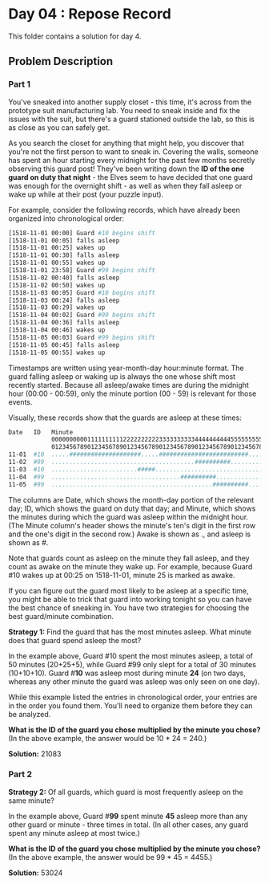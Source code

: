 # Day 04 : Repose Record

This folder contains a solution for day 4.

## Problem Description

### Part 1

You've sneaked into another supply closet - this time, it's across from the prototype suit manufacturing lab. You need to sneak inside and fix the issues with the suit, but there's a guard stationed outside the lab, so this is as close as you can safely get.

As you search the closet for anything that might help, you discover that you're not the first person to want to sneak in. Covering the walls, someone has spent an hour starting every midnight for the past few months secretly observing this guard post! They've been writing down the **ID of the one guard on duty that night** - the Elves seem to have decided that one guard was enough for the overnight shift - as well as when they fall asleep or wake up while at their post (your puzzle input).

For example, consider the following records, which have already been organized into chronological order:

```bash
[1518-11-01 00:00] Guard #10 begins shift
[1518-11-01 00:05] falls asleep
[1518-11-01 00:25] wakes up
[1518-11-01 00:30] falls asleep
[1518-11-01 00:55] wakes up
[1518-11-01 23:58] Guard #99 begins shift
[1518-11-02 00:40] falls asleep
[1518-11-02 00:50] wakes up
[1518-11-03 00:05] Guard #10 begins shift
[1518-11-03 00:24] falls asleep
[1518-11-03 00:29] wakes up
[1518-11-04 00:02] Guard #99 begins shift
[1518-11-04 00:36] falls asleep
[1518-11-04 00:46] wakes up
[1518-11-05 00:03] Guard #99 begins shift
[1518-11-05 00:45] falls asleep
[1518-11-05 00:55] wakes up
```

Timestamps are written using year-month-day hour:minute format. The guard falling asleep or waking up is always the one whose shift most recently started. Because all asleep/awake times are during the midnight hour (00:00 - 00:59), only the minute portion (00 - 59) is relevant for those events.

Visually, these records show that the guards are asleep at these times:

```bash
Date   ID   Minute
            000000000011111111112222222222333333333344444444445555555555
            012345678901234567890123456789012345678901234567890123456789
11-01  #10  .....####################.....#########################.....
11-02  #99  ........................................##########..........
11-03  #10  ........................#####...............................
11-04  #99  ....................................##########..............
11-05  #99  .............................................##########.....
```

The columns are Date, which shows the month-day portion of the relevant day; ID, which shows the guard on duty that day; and Minute, which shows the minutes during which the guard was asleep within the midnight hour. (The Minute column's header shows the minute's ten's digit in the first row and the one's digit in the second row.) Awake is shown as ., and asleep is shown as #.

Note that guards count as asleep on the minute they fall asleep, and they count as awake on the minute they wake up. For example, because Guard #10 wakes up at 00:25 on 1518-11-01, minute 25 is marked as awake.

If you can figure out the guard most likely to be asleep at a specific time, you might be able to trick that guard into working tonight so you can have the best chance of sneaking in. You have two strategies for choosing the best guard/minute combination.

**Strategy 1:** Find the guard that has the most minutes asleep. What minute does that guard spend asleep the most?

In the example above, Guard #10 spent the most minutes asleep, a total of 50 minutes (20+25+5), while Guard #99 only slept for a total of 30 minutes (10+10+10). Guard #**10** was asleep most during minute **24** (on two days, whereas any other minute the guard was asleep was only seen on one day).

While this example listed the entries in chronological order, your entries are in the order you found them. You'll need to organize them before they can be analyzed.

**What is the ID of the guard you chose multiplied by the minute you chose?** (In the above example, the answer would be 10 * 24 = 240.)

**Solution:** 21083

### Part 2

**Strategy 2:** Of all guards, which guard is most frequently asleep on the same minute?

In the example above, Guard #**99** spent minute **45** asleep more than any other guard or minute - three times in total. (In all other cases, any guard spent any minute asleep at most twice.)

**What is the ID of the guard you chose multiplied by the minute you chose?** (In the above example, the answer would be 99 * 45 = 4455.)

**Solution:** 53024
